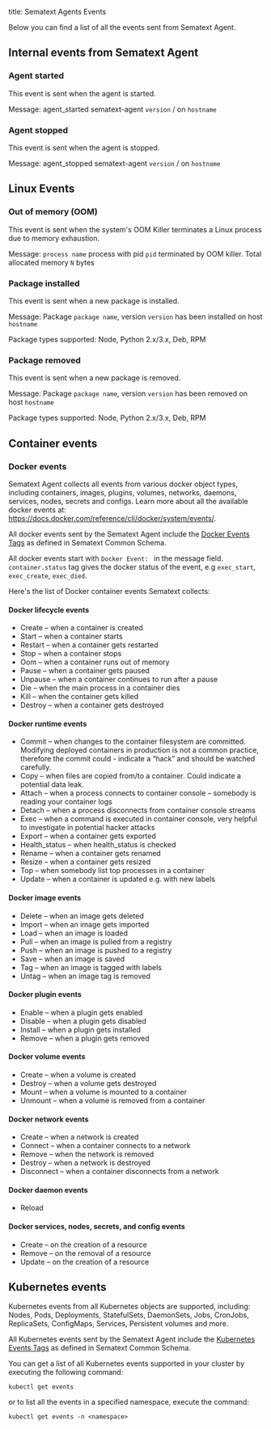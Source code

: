 title: Sematext Agents Events

Below you can find a list of all the events sent from Sematext Agent. 

## Internal events from Sematext Agent

### Agent started

This event is sent when the agent is started.

Message: agent_started sematext-agent `version` / on `hostname`

### Agent stopped

This event is sent when the agent is stopped.

Message: agent_stopped sematext-agent `version` / on `hostname`

## Linux Events

### Out of memory (OOM)

This event is sent when the system's OOM Killer terminates a Linux process due to memory exhaustion.

Message: `process name` process with pid `pid` terminated by OOM killer. Total allocated memory `N` bytes

### Package installed 

This event is sent when a new package is installed.

Message: Package `package name`, version `version` has been installed on host `hostname`

Package types supported: Node, Python 2.x/3.x, Deb, RPM

### Package removed

This event is sent when a new package is removed.

Message: Package `package name`, version `version` has been removed on host `hostname`

Package types supported: Node, Python 2.x/3.x, Deb, RPM

## Container events

### Docker events

Sematext Agent collects all events from various docker object types, including containers, images, plugins, volumes, networks, daemons, services, nodes, secrets and configs. Learn more about all the available docker events at: https://docs.docker.com/reference/cli/docker/system/events/.

All docker events sent by the Sematext Agent include the [Docker Events Tags](https://sematext.com/docs/tags/common-schema/#docker-event-tags) as defined in Sematext Common Schema.

All docker events start with `Docker Event: ` in the message field. `container.status` tag gives the docker status of the event, e.g `exec_start`, `exec_create`, `exec_died`.

Here's the list of Docker container events Sematext collects:

#### Docker lifecycle events

- Create – when a container is created
- Start – when a container starts
- Restart – when a container gets restarted
- Stop – when a container stops
- Oom – when a container runs out of memory
- Pause – when a container gets paused
- Unpause – when a container continues to run after a pause
- Die – when the main process in a container dies
- Kill – when the container gets killed
- Destroy – when a container gets destroyed

#### Docker runtime events

- Commit – when changes to the container filesystem are committed. Modifying deployed containers in production is not a common practice, therefore the commit could - indicate a “hack” and should be watched carefully.
- Copy – when files are copied from/to a container. Could indicate a potential data leak.
- Attach – when a process connects to container console – somebody is reading your container logs
- Detach – when a process disconnects from container console streams
- Exec – when a command is executed in container console, very helpful to investigate in potential hacker attacks
- Export – when a container gets exported
- Health_status – when health_status is checked
- Rename – when a container gets renamed
- Resize – when a container gets resized
- Top – when somebody list top processes in a container
- Update – when a container is updated e.g. with new labels

#### Docker image events

- Delete – when an image gets deleted
- Import – when an image gets imported
- Load – when an image is loaded
- Pull – when an image is pulled from a registry
- Push – when an image is pushed to a registry
- Save – when an image is saved
- Tag – when an image is tagged with labels
- Untag – when an image tag is removed

#### Docker plugin events

- Enable – when a plugin gets enabled
- Disable – when a plugin gets disabled
- Install – when a plugin gets installed
- Remove – when a plugin gets removed

#### Docker volume events

- Create – when a volume is created
- Destroy – when a volume gets destroyed
- Mount – when a volume is mounted to a container
- Unmount – when a volume is removed from a container

#### Docker network events

- Create – when a  network is created
- Connect – when a container connects to a network
- Remove – when the network is removed
- Destroy – when a network is destroyed
- Disconnect – when a container disconnects from a network

#### Docker daemon events

- Reload

#### Docker services, nodes, secrets, and config events

- Create – on the creation of a resource
- Remove – on the removal of a resource
- Update – on the creation of a resource

## Kubernetes events

Kubernetes events from all Kubernetes objects are supported, including: Nodes, Pods, Deployments, StatefulSets, DaemonSets, Jobs, CronJobs, ReplicaSets, ConfigMaps, Services, Persistent volumes and more.

All Kubernetes events sent by the Sematext Agent include the [Kubernetes Events Tags](https://sematext.com/docs/tags/common-schema/#kubernetes-event-tags) as defined in Sematext Common Schema.

You can get a list of all Kubernetes events supported in your cluster by executing the following command:

```
kubectl get events
```

or to list all the events in a specified namespace, execute the command:

```
kubectl get events -n <namespace>
```
